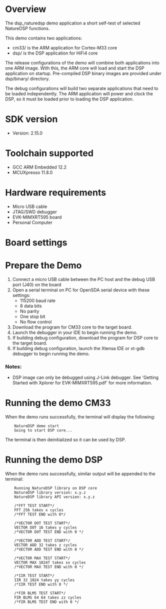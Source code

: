 Overview
========
The dsp_naturedsp demo application a short self-test of selected NatureDSP functions.

This demo contains two applications:
- cm33/ is the ARM application for Cortex-M33 core
- dsp/ is the DSP application for HiFi4 core

The release configurations of the demo will combine both applications into one ARM
image.  With this, the ARM core will load and start the DSP application on
startup.  Pre-compiled DSP binary images are provided under dsp/binary/ directory.

The debug configurations will build two separate applications that need to be
loaded independently.  The ARM application will power and clock the DSP, so
it must be loaded prior to loading the DSP application.


SDK version
===========
- Version: 2.15.0

Toolchain supported
===================
- GCC ARM Embedded  12.2
- MCUXpresso  11.8.0

Hardware requirements
=====================
- Micro USB cable
- JTAG/SWD debugger
- EVK-MIMXRT595 board
- Personal Computer

Board settings
==============

Prepare the Demo
================
1. Connect a micro USB cable between the PC host and the debug USB port (J40) on the board
2. Open a serial terminal on PC for OpenSDA serial device with these settings:
    - 115200 baud rate
    - 8 data bits
    - No parity
    - One stop bit
    - No flow control
3. Download the program for CM33 core to the target board.
4. Launch the debugger in your IDE to begin running the demo.
6. If building debug configuration, download the program for DSP core to the target board.
7. If building debug configuration, launch the Xtensa IDE or xt-gdb debugger to
begin running the demo.

### Notes:
- DSP image can only be debugged using J-Link debugger. See
'Getting Started with Xplorer for EVK-MIMXRT595.pdf' for more information.

Running the demo CM33
=====================
When the demo runs successfully, the terminal will display the following:
```
    NatureDSP demo start
    Going to start DSP core...
```
The terminal is then deinitialized so it can be used by DSP.

Running the demo DSP
====================
When the demo runs successfully, similar output will be appended to the terminal:
```
    Running NatureDSP library on DSP core
    NatureDSP library version: x.y.z
    NatureDSP library API version: x.y.z

    /*FFT TEST START*/
    FFT 256 takes x cycles
    /*FFT TEST END with 0*/

    /*VECTOR DOT TEST START*/
    VECTOR DOT 16 takes y cycles
    /*VECTOR DOT TEST END with 0 */

    /*VECTOR ADD TEST START*/
    VECTOR ADD 32 takes z cycles
    /*VECTOR ADD TEST END with 0 */

    /*VECTOR MAX TEST START*/
    VECTOR MAX 1024f takes xx cycles
    /*VECTOR MAX TEST END with 0 */

    /*IIR TEST START*/
    IIR 32 1024 takes yy cycles
    /*IIR TEST END with 0 */

    /*FIR BLMS TEST START*/
    FIR BLMS 64 64 takes zz cycles
    /*FIR BLMS TEST END with 0 */
```

